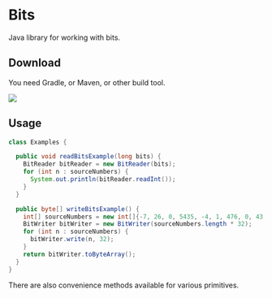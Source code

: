 # Bits

Java library for working with bits.

## Download

You need Gradle, or Maven, or other build tool.

[![](https://jitpack.io/v/demidko/bits.svg)](https://jitpack.io/#demidko/bits)

## Usage

```java
class Examples {

  public void readBitsExample(long bits) {
    BitReader bitReader = new BitReader(bits);
    for (int n : sourceNumbers) {
      System.out.println(bitReader.readInt());
    }
  }

  public byte[] writeBitsExample() {
    int[] sourceNumbers = new int[]{-7, 26, 0, 5435, -4, 1, 476, 0, 43, 16};
    BitWriter bitWriter = new BitWriter(sourceNumbers.length * 32);
    for (int n : sourceNumbers) {
      bitWriter.write(n, 32);
    }
    return bitWriter.toByteArray();
  }
}
```

There are also convenience methods available for various primitives.






